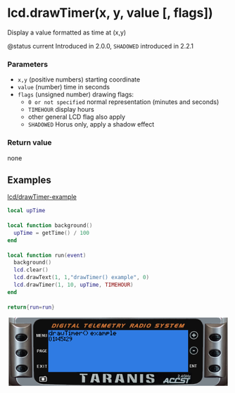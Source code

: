 # lcd.drawTimer\(x, y, value \[, flags\]\)

Display a value formatted as time at \(x,y\)

@status current Introduced in 2.0.0, `SHADOWED` introduced in 2.2.1

### Parameters

* `x,y` \(positive numbers\) starting coordinate
* `value` \(number\) time in seconds
* `flags` \(unsigned number\) drawing flags:
  * `0 or not specified` normal representation \(minutes and seconds\)
  * `TIMEHOUR` display hours
  * other general LCD flag also apply
  * `SHADOWED` Horus only, apply a shadow effect

### Return value

none

## Examples

[lcd/drawTimer-example](https://raw.githubusercontent.com/opentx/lua-reference-guide/opentx_2.2/lcd/drawTimer-example.lua)

```lua
local upTime

local function background()
  upTime = getTime() / 100
end

local function run(event)
  background()
  lcd.clear()
  lcd.drawText(1, 1,"drawTimer() example", 0)
  lcd.drawTimer(1, 10, upTime, TIMEHOUR)
end

return{run=run}
```

![](../../.gitbook/assets/drawTimer-example%20%281%29%20%281%29.png)


